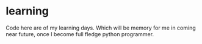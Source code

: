 # learning
Code here are of my learning days. Which will be memory for me in coming near future, once I become full fledge python programmer.
